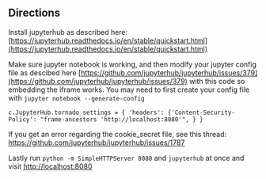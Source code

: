 ## Directions
Install jupyterhub as described here: [https://jupyterhub.readthedocs.io/en/stable/quickstart.html](https://jupyterhub.readthedocs.io/en/stable/quickstart.html)

Make sure jupyter notebook is working, and then modify your jupyter config file as descibed here [https://github.com/jupyterhub/jupyterhub/issues/379](https://github.com/jupyterhub/jupyterhub/issues/379) with this code so embedding the iframe works. You may need to first create your config file with `jupyter notebook --generate-config`
```
c.JupyterHub.tornado_settings = { 'headers': {'Content-Security-Policy': "frame-ancestors 'http://localhost:8080'", } }
```

If you get an error regarding the cookie_secret file, see this thread: https://github.com/jupyterhub/jupyterhub/issues/1787

Lastly run `python -m SimpleHTTPServer 8080` and `jupyterhub` at once and visit [http://localhost:8080](http://localhost:8080)




